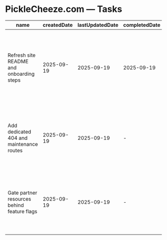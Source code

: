 # PickleCheeze.com — Tasks

| name                                        | createdDate | lastUpdatedDate | completedDate | status   | description                                                                                                 |
| ------------------------------------------- | ----------- | --------------- | ------------- | -------- | ----------------------------------------------------------------------------------------------------------- |
| Refresh site README and onboarding steps    | 2025-09-19  | 2025-09-19      | 2025-09-19    | complete | Documented tenant-specific copy, navigation, and environment variables for the fermentation partner portal. |
| Add dedicated 404 and maintenance routes    | 2025-09-19  | 2025-09-19      | -             | todo     | Wire React Router fallback pages so broken links and downtime display branded messaging.                    |
| Gate partner resources behind feature flags | 2025-09-19  | 2025-09-19      | -             | todo     | Introduce runtime flags for welcome links and PDFs to support staged content launches.                      |
